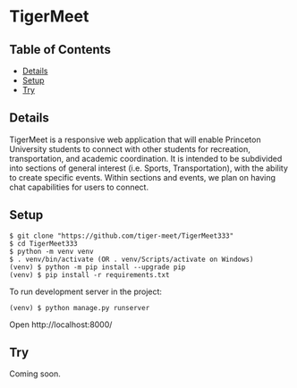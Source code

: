 # TigerMeet

## Table of Contents

* [Details](#details)
* [Setup](#setup)
* [Try](#try)

## Details

TigerMeet is a responsive web application that will enable Princeton University students to connect with other students for recreation, transportation, and academic coordination. It is intended to be subdivided into sections of general interest (i.e. Sports, Transportation), with the ability to create specific events. Within sections and events, we plan on having chat capabilities for users to connect.

## Setup
```
$ git clone "https://github.com/tiger-meet/TigerMeet333"
$ cd TigerMeet333
$ python -m venv venv
$ . venv/bin/activate (OR . venv/Scripts/activate on Windows)
(venv) $ python -m pip install --upgrade pip
(venv) $ pip install -r requirements.txt
```
To run development server in the project:
```
(venv) $ python manage.py runserver
```
Open http://localhost:8000/

## Try

Coming soon.